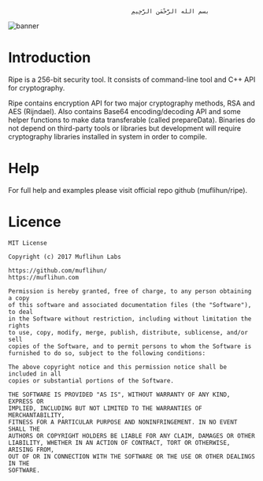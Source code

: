                                        ‫بسم الله الرَّحْمَنِ الرَّحِيمِ

![banner]
    
# Introduction
Ripe is a 256-bit security tool. It consists of command-line tool and C++ API for cryptography.

Ripe contains encryption API for two major cryptography methods, RSA and AES (Rijndael). Also contains Base64 encoding/decoding API and some helper functions to make data transferable (called prepareData). Binaries do not depend on third-party tools or libraries but development will require cryptography libraries installed in system in order to compile.

# Help
For full help and examples please visit official repo github (muflihun/ripe).

# Licence

```
MIT License

Copyright (c) 2017 Muflihun Labs

https://github.com/muflihun/
https://muflihun.com

Permission is hereby granted, free of charge, to any person obtaining a copy
of this software and associated documentation files (the "Software"), to deal
in the Software without restriction, including without limitation the rights
to use, copy, modify, merge, publish, distribute, sublicense, and/or sell
copies of the Software, and to permit persons to whom the Software is
furnished to do so, subject to the following conditions:

The above copyright notice and this permission notice shall be included in all
copies or substantial portions of the Software.

THE SOFTWARE IS PROVIDED "AS IS", WITHOUT WARRANTY OF ANY KIND, EXPRESS OR
IMPLIED, INCLUDING BUT NOT LIMITED TO THE WARRANTIES OF MERCHANTABILITY,
FITNESS FOR A PARTICULAR PURPOSE AND NONINFRINGEMENT. IN NO EVENT SHALL THE
AUTHORS OR COPYRIGHT HOLDERS BE LIABLE FOR ANY CLAIM, DAMAGES OR OTHER
LIABILITY, WHETHER IN AN ACTION OF CONTRACT, TORT OR OTHERWISE, ARISING FROM,
OUT OF OR IN CONNECTION WITH THE SOFTWARE OR THE USE OR OTHER DEALINGS IN THE
SOFTWARE.
```

  [banner]: https://raw.githubusercontent.com/muflihun/ripe/master/ripe.png?

